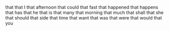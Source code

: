 that
that I
that afternoon
that could
that fast
that happened
that happens
that has
that he
that is
that many
that morning
that much
that shall
that she
that should
that side
that time
that want
that was
that were
that would
that you
